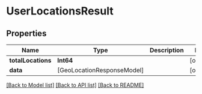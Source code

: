 # UserLocationsResult

## Properties
Name | Type | Description | Notes
------------ | ------------- | ------------- | -------------
**totalLocations** | **Int64** |  | [optional] 
**data** | [GeoLocationResponseModel] |  | [optional] 

[[Back to Model list]](../README.md#documentation-for-models) [[Back to API list]](../README.md#documentation-for-api-endpoints) [[Back to README]](../README.md)


